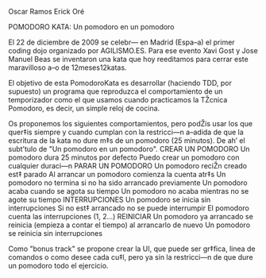 Oscar Ramos
Erick Oré

POMODORO KATA: Un pomodoro en un pomodoro

El 22 de diciembre de 2009 se celebr— en Madrid (Espa–a) el primer coding dojo organizado por AGILISMO.ES. Para ese evento Xavi Gost y Jose Manuel Beas se inventaron una kata que hoy reeditamos para cerrar este maravilloso a–o de 12meses12katas.

El objetivo de esta PomodoroKata es desarrollar (haciendo TDD, por supuesto) un programa que reproduzca el comportamiento de un temporizador como el que usamos cuando practicamos la TŽcnica Pomodoro, es decir, un simple reloj de cocina.

Os proponemos los siguientes comportamientos, pero podŽis usar los que quer‡is siempre y cuando cumplan con la restricci—n a–adida de que la escritura de la kata no dure m‡s de un pomodoro (25 minutos). De ah’ el subt’tulo de "Un pomodoro en un pomodoro".
CREAR UN POMODORO
Un pomodoro dura 25 minutos por defecto
Puedo crear un pomodoro con cualquier duraci—n
PARAR UN POMODORO
Un pomodoro reciŽn creado est‡ parado
Al arrancar un pomodoro comienza la cuenta atr‡s
Un pomodoro no termina si no ha sido arrancado previamente
Un pomodoro acaba cuando se agota su tiempo
Un pomodoro no acaba mientras no se agote su tiempo
INTERRUPCIONES
Un pomodoro se inicia sin interrupciones
Si no est‡ arrancado no se puede interrumpir
El pomodoro cuenta las interrupciones (1, 2...)
REINICIAR
Un pomodoro ya arrancado se reinicia (empieza a contar el tiempo) al arrancarlo de nuevo
Un pomodoro se reinicia sin interrupciones

Como "bonus track" se propone crear la UI, que puede ser gr‡fica, linea de comandos o como desee cada cu‡l, pero ya sin la restricci—n de que dure un pomodoro todo el ejercicio.